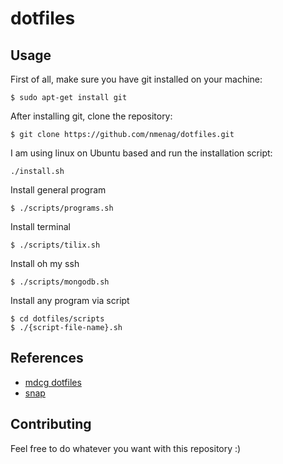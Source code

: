 # dotfiles

## Usage

First of all, make sure you have git installed on your machine:

```
$ sudo apt-get install git
```

After installing git, clone the repository:

```
$ git clone https://github.com/nmenag/dotfiles.git
```

I am using linux on Ubuntu based and run the installation script:

```
./install.sh
```

Install general program 

```
$ ./scripts/programs.sh
```

Install terminal

```
$ ./scripts/tilix.sh
```

Install oh my ssh

```
$ ./scripts/mongodb.sh
```

Install any program via script

```
$ cd dotfiles/scripts
$ ./{script-file-name}.sh
```

## References

* [mdcg dotfiles](https://github.com/mdcg/dotfiles)
* [snap](https://snapcraft.io/)

## Contributing

Feel free to do whatever you want with this repository :)
